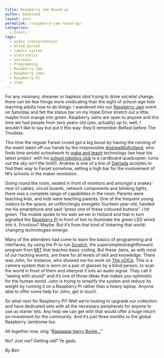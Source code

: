 ```yaml
---
title: Raspberry Jam Round-up
author: benbland
layout: post
permalink: /raspberry-jam-round-up/
categories:
  - Events
tags:
  - audio interpretation
  - blind person
  - camera system
  - electronics
  - outreach
  - Programming
  - Raspberry Jam
  - Raspberry Jams
  - Raspberry Pi
  - stem
---
```

For any visionary, dreamer or hapless idiot trying to drive societal change, there can be few things more vindicating than the sight of school-age kids teaching adults how to do things. I wandered into our [Raspberry Jam][1] event on Saturday and felt the status bar on my Hope Drive stretch out a little, maybe from orange into green. Raspberry Jams are open to anyone and this time we had people from zero years-old (yes, actually) up to, well, I wouldn&#8217;t like to say but put it this way: they&#8217;d remember Belfast before The Troubles.



This time the regular Farset crowd got a big boost by having the running of the event taken off our hands by the irrepressible [AndrewMulholland](http://pi.gbaman.info/), who finds time amidst schoolwork to [make and teach](https://github.com/gbaman) technology (we hear his latest project  with his [school robotics club](http://www.dalriadaschool.com/index.php?option=com_content&view=category&layout=blog&id=58&Itemid=161) is a cardboard quadcopter; turns out the sky isn&#8217;t the limit!). Andrew is one of a line of [Dalriada][2] acolytes to find their way to Farset somehow, setting a high bar for the involvement of NI&#8217;s schools in the maker revolution.

<!--more-->

Going round the room, seated in front of monitors and amongst a snakes&#8217; nest of cables, circuit boards, network components and blinking lights, there was a complete range of capabilities in the room. Parents were teaching kids, and kids were teaching parents. One of the frequent young visitors to the space, an unflinchingly energetic fourteen year-old, handed me his smartphone and said &#8220;press one of these coloured buttons&#8221;. I hit green. The mobile spoke to his web server in Holland and that in turn signalled the [Raspberry Pi][3] in front of him to illuminate the green LED wired into it. Frivolous? Maybe. But it&#8217;s from that kind of tinkering that world-changing technologies emerge.

Many of the attendees had come to learn the basics of programming and interfaces, by using the Pi to run [Scratch][4], the supersimplestraightforward program from [MIT][5] that teaches basic coding. But these Jams, as with most of our hacking events, are there for all levels of skill and knowledge. There was John, for instance, who showed me his work on [The vOICe][6]. This is a camera system that is worn on a pair of glasses by a blind person, to scan the world in front of them and interpret it into an audio signal. They call it &#8220;seeing with sound&#8221; and it&#8217;s one of those ideas that makes you optimistic for the human world. John is trying to simplify the system and reduce its weight by running it on a Raspberry Pi rather than a heavy laptop. Anyone able to offer some help for John, get in touch.

So what next for Raspberry Pi? Well we&#8217;re looking to upgrade our collection and have dedicated sets with all the necessary peripherals for anyone to use as starter kits. Any help we can get with that would offer a huge return on investment for the community. And it&#8217;s just three months to the global <a>Raspberry Jamboree</a> too.

All together now, sing &#8220;[Raaaaasp-berry Boree&#8230;][7]&#8221;

No? Just me? Getting old? Ye gads.

*By Ben*

 [1]: http://raspberryjam.org.uk/
 [2]: http://www.dalriadaschool.com/
 [3]: http://www.raspberrypi.org/
 [4]: http://scratch.mit.edu/
 [5]: http://web.mit.edu/
 [6]: http://www.seeingwithsound.com/
 [7]: http://www.youtube.com/watch?v=w7v2KafFuH8
